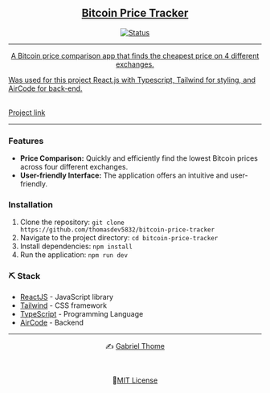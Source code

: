 <p align="center">
  <a href="" rel="noopener">
</p>

<h2 align="center">Bitcoin Price Tracker</h2>

<div align="center">

![Status](https://img.shields.io/badge/status-active-success.svg)

</div>

---

<p align="center">A Bitcoin price comparison app that finds the cheapest price on 4 different exchanges. 

Was used for this project React.js with Typescript, Tailwind for styling, and AirCode for back-end.
    <br> 
    <br>
</p>

[Project link](https://bitcoin-price-tracker-v1.vercel.app/)

---


### Features

- **Price Comparison:** Quickly and efficiently find the lowest Bitcoin prices across four different exchanges.
- **User-friendly Interface:** The application offers an intuitive and user-friendly.

### Installation

1. Clone the repository: `git clone https://github.com/thomasdev5832/bitcoin-price-tracker`
2. Navigate to the project directory: `cd bitcoin-price-tracker`
3. Install dependencies: `npm install`
4. Run the application: `npm run dev`

### ⛏️ Stack <a name = "stack"></a>

- [ReactJS](https://react.dev/) - JavaScript library
- [Tailwind](https://tailwindcss.com/) - CSS framework
- [TypeScript](https://www.typescriptlang.org/) - Programming Language
- [AirCode](https://aircode.io/) - Backend

---

<div align="center">

✍️ [Gabriel Thome](https://github.com/thomasdev5832/) 

<br />

📝[MIT License](https://opensource.org/license/mit/) 

</div>
